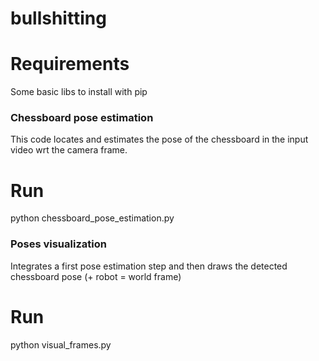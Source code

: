 # bullshitting

# Requirements
Some basic libs to install with pip

### Chessboard pose estimation
This code locates and estimates the pose of the chessboard in the input video wrt the camera frame.
# Run
python chessboard_pose_estimation.py


### Poses visualization
Integrates a first pose estimation step and then draws the detected chessboard pose (+ robot = world frame)
# Run
python visual_frames.py 
